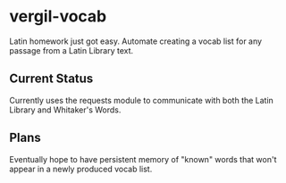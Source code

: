 # vergil-vocab
Latin homework just got easy. Automate creating a vocab list for any passage from a Latin Library text.

## Current Status
Currently uses the requests module to communicate with both the Latin Library and Whitaker's Words. 

## Plans
Eventually hope to have persistent memory of "known" words that won't appear in a newly produced vocab list.
